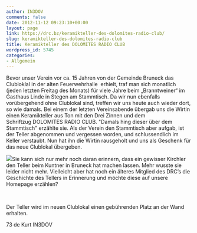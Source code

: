 ```yaml
---
author: IN3DOV
comments: false
date: 2012-11-12 09:23:10+00:00
layout: page
link: https://drc.bz/keramikteller-des-dolomites-radio-club/
slug: keramikteller-des-dolomites-radio-club
title: Keramikteller des DOLOMITES RADIO CLUB
wordpress_id: 5745
categories:
- Allgemein
---
```


Bevor unser Verein vor ca. 15 Jahren von der Gemeinde Bruneck das Clubloklal in der alten Feuerwehrhalle  erhielt, traf man sich monatlich (jeden letzten Freitag des Monats) für viele Jahre beim „Branntweiner“ im Gasthaus Linde in Stegen am Stammtisch. Da wir nun ebenfalls vorübergehend ohne Clublokal sind, treffen wir uns heute auch wieder dort, so wie damals. Bei einem der letzten Vereinsabende übergab uns die Wirtin einen Keramikteller aus Ton mit den Drei Zinnen und dem Schriftzug DOLOMITES RADIO CLUB. "Damals hing dieser über dem Stammtisch" erzählte sie. Als der Verein den Stammtisch aber aufgab, ist der Teller abgenommen und vergessen worden, und schlussendlich im Keller verstaubt. Nun hat ihn die Wirtin rausgeholt und uns als Geschenk für das neue Clublokal übergeben.




[![](https://drc.bz/wp-content/uploads/2012/11/DRC-Teller1-e1352712011460-764x1024.jpg)](https://drc.bz/wp-content/uploads/2012/11/DRC-Teller1.jpg)Sie kann sich nur mehr noch daran erinnern, dass ein gewisser Kirchler den Teller beim Kuntner in Bruneck hat machen lassen. Mehr wusste sie leider nicht mehr. Vielleicht aber hat noch ein älteres Mitglied des DRC’s die Geschichte des Tellers in Erinnerung und möchte diese auf unsere Homepage erzählen?




 




Der Teller wird im neuen Clublokal einen gebührenden Platz an der Wand erhalten.




73 de Kurt IN3DOV
